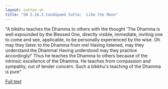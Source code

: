 ```yaml
---
layout: suttas-sn
title: "SN 2.16.3 Candūpamā Sutta:  Like the Moon"
---
```


"A bikkhu teaches the Dhamma to others with the thought 'The Dhamma is well expounded by the Blessed One, directly visible, immediate, inviting one to come and see, applicable, to be personally experienced by the wise. Oh may they listen to the Dhamma from me! Having listened, may they understand the Dhamma! Having understood may they practice accordingly!' Thus he teaches the Dhamma to others because of the intrinsic excellence of the Dhamma. He teaches from compassion and sympathy, out of tender concern. Such a bikkhu's teaching of the Dhamma is pure"

[Full text](http://www.suttas.com/chapter-5-kassapa-samyutta-with-kassapa.html)
